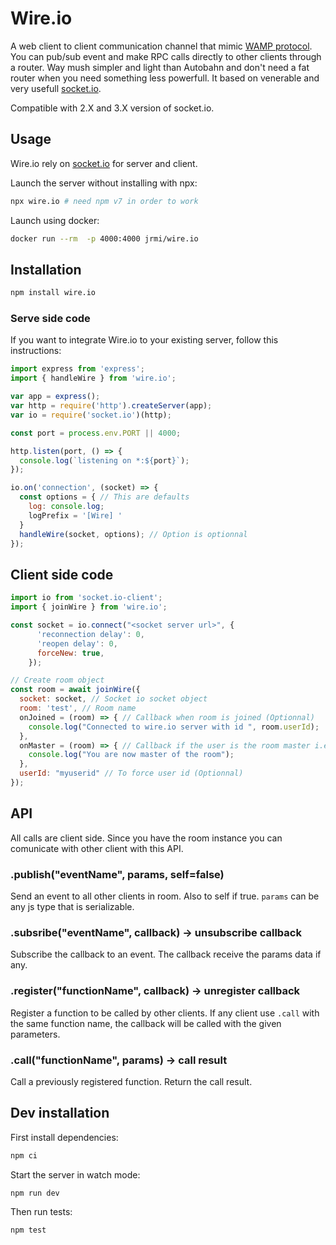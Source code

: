 # Wire.io

A web client to client communication channel that mimic [WAMP protocol](https://wamp-proto.org/). You can pub/sub event and make RPC calls directly to other clients through a router.
Way mush simpler and light than Autobahn and don't need a fat router when you need something less powerfull. It based on
venerable and very usefull [socket.io](https://socket.io/).

Compatible with 2.X and 3.X version of socket.io.

## Usage

Wire.io rely on [socket.io](https://socket.io/) for server and client.

Launch the server without installing with npx:

```sh
npx wire.io # need npm v7 in order to work
```

Launch using docker:

```sh
docker run --rm  -p 4000:4000 jrmi/wire.io
```

## Installation

```sh
npm install wire.io
```

### Serve side code

If you want to integrate Wire.io to your existing server, follow this instructions:

```js
import express from 'express';
import { handleWire } from 'wire.io';

var app = express();
var http = require('http').createServer(app);
var io = require('socket.io')(http);

const port = process.env.PORT || 4000;

http.listen(port, () => {
  console.log(`listening on *:${port}`);
});

io.on('connection', (socket) => {
  const options = { // This are defaults
    log: console.log;
    logPrefix = '[Wire] '
  }
  handleWire(socket, options); // Option is optionnal
});
```

## Client side code

```js
import io from 'socket.io-client';
import { joinWire } from 'wire.io';

const socket = io.connect("<socket server url>", {
      'reconnection delay': 0,
      'reopen delay': 0,
      forceNew: true,
    });

// Create room object
const room = await joinWire({
  socket: socket, // Socket io socket object
  room: 'test', // Room name
  onJoined = (room) => { // Callback when room is joined (Optionnal)
    console.log("Connected to wire.io server with id ", room.userId);
  },
  onMaster = (room) => { // Callback if the user is the room master i.e. the first user (on next if first quit). (Optionnal)
    console.log("You are now master of the room");
  },
  userId: "myuserid" // To force user id (Optionnal)
});

```

## API

All calls are client side. Since you have the room instance you can comunicate with other client with this API.

### .publish("eventName", params, self=false)

Send an event to all other clients in room. Also to self if true.
`params` can be any js type that is serializable.

### .subsribe("eventName", callback) -> unsubscribe callback

Subscribe the callback to an event. The callback receive the params data if any.

### .register("functionName", callback) -> unregister callback

Register a function to be called by other clients. If any client use `.call` with the same function name,
 the callback will be called with the given parameters.

### .call("functionName", params) -> call result

Call a previously registered function. Return the call result.

## Dev installation

First install dependencies:

```sh
npm ci
```

Start the server in watch mode:

```sh
npm run dev
```

Then run tests:

```sh
npm test
```
